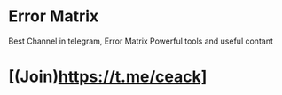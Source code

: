 # Error Matrix
Best Channel in telegram, Error Matrix
Powerful tools and useful contant

# [(Join)https://t.me/ceack]
